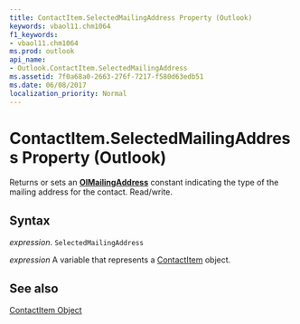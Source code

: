 ```yaml
---
title: ContactItem.SelectedMailingAddress Property (Outlook)
keywords: vbaol11.chm1064
f1_keywords:
- vbaol11.chm1064
ms.prod: outlook
api_name:
- Outlook.ContactItem.SelectedMailingAddress
ms.assetid: 7f0a68a0-2663-276f-7217-f580d63edb51
ms.date: 06/08/2017
localization_priority: Normal
---
```



# ContactItem.SelectedMailingAddress Property (Outlook)

Returns or sets an  **[OlMailingAddress](Outlook.OlMailingAddress.md)** constant indicating the type of the mailing address for the contact. Read/write.


## Syntax

_expression_. `SelectedMailingAddress`

_expression_ A variable that represents a [ContactItem](./Outlook.ContactItem.md) object.


## See also


[ContactItem Object](Outlook.ContactItem.md)

